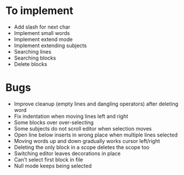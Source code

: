 # To implement

-   Add slash for next char
-   Implement small words
-   Implement extend mode
-   Implement extending subjects
-   Searching lines
-   Searching blocks
-   Delete blocks

# Bugs

-   Improve cleanup (empty lines and dangling operators) after deleting word
-   Fix indentation when moving lines left and right
-   Some blocks over over-selecting
-   Some subjects do not scroll editor when selection moves
-   Open line below inserts in wrong place when multiple lines selected
-   Moving words up and down gradually works cursor left/right
-   Deleting the only block in a scope deletes the scope too
-   Switching editor leaves decorations in place
-   Can't select first block in file
-   Null mode keeps being selected
